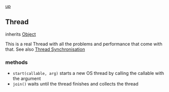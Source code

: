 [up](index.md)

## Thread
inherits [Object](object.md)

This is a real Thread with all the problems and performance that come with that.  See also [Thread Synchronisation](thread_synchronisation.md)

### methods
- `start(callable, arg)` starts a new OS thread by calling the callable with the argument
- `join()` waits until the thread finishes and collects the thread
